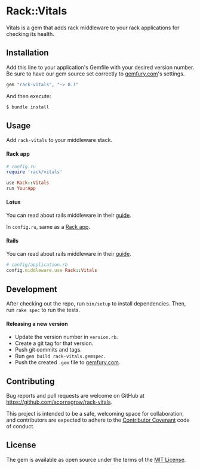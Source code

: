 # Rack::Vitals

Vitals is a gem that adds rack middleware to your rack applications for
checking its health.

## Installation

Add this line to your application's Gemfile with your desired version number.
Be sure to have our gem source set correctly to [gemfury.com](https://gemfury.com)'s settings.

```ruby
gem "rack-vitals", "~> 0.1"
```

And then execute:

```bash
$ bundle install
```

## Usage

Add `rack-vitals` to your middleware stack.

#### Rack app

```ruby
# config.ru
require 'rack/vitals'

use Rack::Vitals
run YourApp
```

#### Lotus

You can read about rails middleware in their [guide](http://lotusrb.org/guides/actions/rack-integration/).

In `config.ru`, same as a [Rack app](#rack-app).

#### Rails

You can read about rails middleware in their [guide](http://guides.rubyonrails.org/rails_on_rack.html).

```ruby
# config/application.rb
config.middleware.use Rack::Vitals
```


## Development

After checking out the repo, run `bin/setup` to install dependencies. Then,
run `rake spec` to run the tests.

#### Releasing a new version

- Update the version number in `version.rb`.
- Create a git tag for that version.
- Push git commits and tags.
- Run `gem build rack-vitals.gemspec`.
- Push the created `.gem` file to [gemfury.com](https://gemfury.com).

## Contributing

Bug reports and pull requests are welcome on GitHub at https://github.com/acornsgrow/rack-vitals.

This project is intended to be a safe, welcoming space for collaboration, and
contributors are expected to adhere to the [Contributor Covenant](contributor-covenant.org) code of conduct.

## License

The gem is available as open source under the terms of the [MIT License](http://opensource.org/licenses/MIT).

